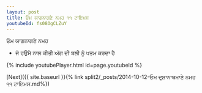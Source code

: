 ```yaml
---
layout: post
title: ਓਮ ਯਾਗਨਾਗਣੇ ਨਮਹ ੧੧ ਟਾਇਮਸ
youtubeId: fs08OgCLZuY
---
```

 
 
 ਓਮ ਯਾਗਨਾਗਣੇ ਨਮਹ  
 
 -  ਜੋ ਹਉਮੈ ਨਾਲ ਕੀਤੀ ਅੱਗ ਦੀ ਬਲੀ ਨੂੰ ਖਤਮ ਕਰਦਾ ਹੈ 
 
  
 
  
 
 
 
 
 
 


{% include youtubePlayer.html id=page.youtubeId %}
 
[Next]({{ site.baseurl }}{% link  split2/_posts/2014-10-12-ਓਮ ਦਰ੍ਸ਼ਾਨਾਥਮਾਣੇ ਨਮਹ ੧੧ ਟਾਇਮਸ.md%})
 
